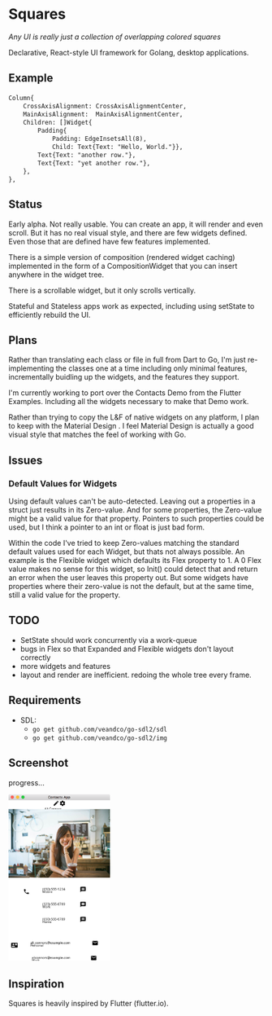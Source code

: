 # Squares

_Any UI is really just a collection of overlapping colored squares_

Declarative, React-style UI framework for Golang, desktop applications.

## Example

```
Column{
    CrossAxisAlignment: CrossAxisAlignmentCenter,
    MainAxisAlignment:  MainAxisAlignmentCenter,
    Children: []Widget{
        Padding{
            Padding: EdgeInsetsAll(8), 
            Child: Text{Text: "Hello, World."}},
        Text{Text: "another row."},
        Text{Text: "yet another row."},
    },
},
```

## Status

Early alpha. Not really usable. You can create an app, it will render and even scroll. But it has no real visual style, and there are few widgets defined. Even those that are defined have few features implemented.

There is a simple version of composition (rendered widget caching) implemented in the form of a CompositionWidget that you can insert anywhere in the widget tree.

There is a scrollable widget, but it only scrolls vertically.

Stateful and Stateless apps work as expected, including using setState to efficiently rebuild the UI.

## Plans

Rather than translating each class or file in full from Dart to Go, I'm just re-implementing the classes one at a time including only minimal features, incrementally buidling up the widgets, and the features they support.

I'm currently working to port over the Contacts Demo from the Flutter Examples. Including all the widgets necessary to make that Demo work.

Rather than trying to copy the L&F of native widgets on any platform, I plan to keep with the Material Design . I feel Material Design is actually a good visual style that matches the feel of working with Go.

## Issues

### Default Values for Widgets

Using default values can't be auto-detected. Leaving out a properties in a struct just results in its Zero-value. And for some properties, the Zero-value might be a valid value for that property. Pointers to such properties could be used, but I think a pointer to an int or float is just bad form.

Within the code I've tried to keep Zero-values matching the standard default values used for each Widget, but thats not always possible. An example is the Flexible widget which defaults its Flex property to 1. A 0 Flex value makes no sense for this widget, so Init() could detect that and return an error when the user leaves this property out. But some widgets have properties where their zero-value is not the default, but at the same time, still a valid value for the property.

## TODO

* SetState should work concurrently via a work-queue
* bugs in Flex so that Expanded and Flexible widgets don't layout correctly
* more widgets and features
* layout and render are inefficient. redoing the whole tree every frame.


## Requirements

* SDL: 
  * `go get github.com/veandco/go-sdl2/sdl`
  * `go get github.com/veandco/go-sdl2/img`

## Screenshot
progress...

<img src="Contacts_App.png" width="200" >

## Inspiration

Squares is heavily inspired by Flutter (flutter.io).
